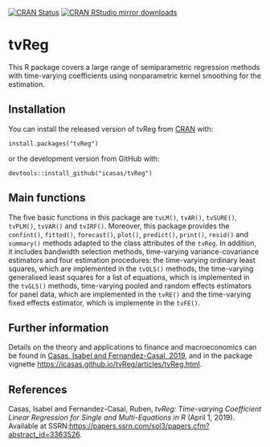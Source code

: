 [![CRAN Status](https://www.r-pkg.org/badges/version/tvReg)](https://cran.r-project.org/package=tvReg)
[![CRAN RStudio mirror downloads](https://cranlogs.r-pkg.org/badges/last-month/tvReg?color=orange)](https://cran.r-project.org/package=tvReg)


# tvReg

This R package covers a large range of semiparametric regression methods with time-varying coefficients using nonparametric kernel smoothing for the estimation.


## Installation

You can install the released version of tvReg from [CRAN](https://CRAN.R-project.org) with:

```
install.packages("tvReg")
```

or the development version from GitHub with:
```
devtools::install_github("icasas/tvReg")
```

## Main functions

The five basic functions in this package are `tvLM()`, `tvAR()`, `tvSURE()`, `tvPLM()`, `tvVAR()` and `tvIRF()`. Moreover, this package provides the `confint()`, `fitted()`, `forecast()`, `plot()`, `predict()`, `print()`, `resid()` and `summary()` methods adapted to the class attributes of the `tvReg`. In addition, it includes bandwidth selection methods, time-varying variance-covariance estimators and four estimation procedures: the time-varying ordinary least squares, which are implemented in the `tvOLS()` methods, the time-varying generalised least squares for a list of equations, which is implemented in the `tvGLS()` methods, time-varying pooled and random effects estimators for panel data, which are implemented in the `tvRE()` and the time-varying fixed effects estimator, which is implemente in the `tvFE()`.

## Further information

Details on the theory and applications to finance and macroeconomics can be found in [Casas, Isabel and Fernandez-Casal, 2019](https://papers.ssrn.com/sol3/papers.cfm?abstract_id=3363526),
and in the package vignette <https://icasas.github.io/tvReg/articles/tvReg.html>.


## References

Casas, Isabel and Fernandez-Casal, Ruben, *tvReg: Time-varying Coefficient Linear Regression for Single and Multi-Equations in R* (April 1, 2019). Available at SSRN:<https://papers.ssrn.com/sol3/papers.cfm?abstract_id=3363526>.



